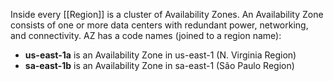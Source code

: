 Inside every [[Region]] is a cluster of Availability Zones. An Availability Zone consists of one or more data centers with redundant power, networking, and connectivity.
AZ has a code names (joined to a region name):
- **us-east-1a** is an Availability Zone in us-east-1 (N. Virginia Region)
- **sa-east-1b** is an Availability Zone in sa-east-1 (São Paulo Region)